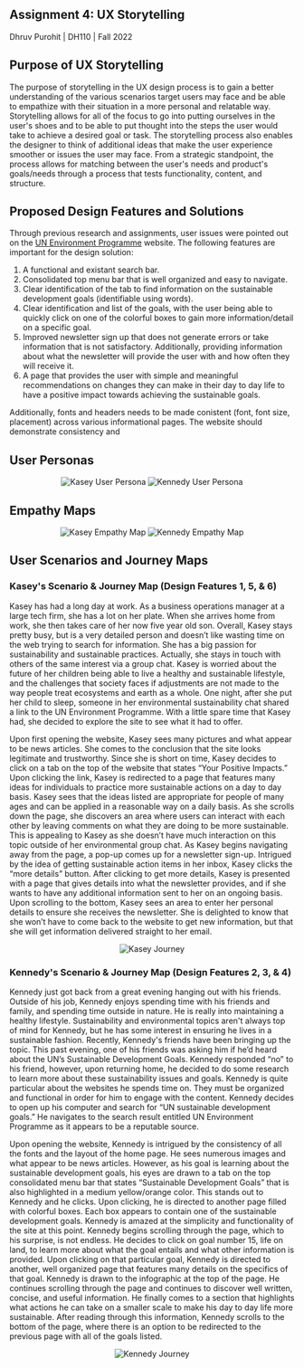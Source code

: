 ## Assignment 4: UX Storytelling

Dhruv Purohit | DH110 | Fall 2022

## Purpose of UX Storytelling
The purpose of storytelling in the UX design process is to gain a better understanding of the various scenarios target users may face and be able to empathize with their situation in a more personal and relatable way. Storytelling allows for all of the focus to go into putting ourselves in the user's shoes and to be able to put thought into the steps the user would take to achieve a desired goal or task. The storytelling process also enables the designer to think of additional ideas that make the user experience smoother or issues the user may face. From a strategic standpoint, the process allows for matching between the user's needs and product's goals/needs through a process that tests functionality, content, and structure.

## Proposed Design Features and Solutions
Through previous research and assignments, user issues were pointed out on the [UN Environment Programme](https://www.unep.org/) website. The following features are important for the design solution:
1. A functional and existant search bar.
2. Consolidated top menu bar that is well organized and easy to navigate.
3. Clear identification of the tab to find information on the sustainable development goals (identifiable using words). 
4. Clear identification and list of the goals, with the user being able to quickly click on one of the colorful boxes to gain more information/detail on a specific goal. 
5. Improved newsletter sign up that does not generate errors or take information that is not satisfactory. Additionally, providing information about what the newsletter will provide the user with and how often they will receive it. 
6. A page that provides the user with simple and meaningful recommendations on changes they can make in their day to day life to have a positive impact towards achieving the sustainable goals. 

Additionally, fonts and headers needs to be made conistent (font, font size, placement) across various informational pages. The website should demonstrate consistency and 

## User Personas

<p align="center">
  <img src="1.png" alt="Kasey User Persona"/>
  <img src="4.png" alt="Kennedy User Persona"/>
</p>

## Empathy Maps

<p align="center">
  <img src="2.png" alt="Kasey Empathy Map"/>
  <img src="5.png" alt="Kennedy Empathy Map"/>
</p>

## User Scenarios and Journey Maps

### Kasey's Scenario & Journey Map (Design Features 1, 5, & 6)
Kasey has had a long day at work. As a business operations manager at a large tech firm, she has a lot on her plate. When she arrives home from work, she then takes care of her now five year old son. Overall, Kasey stays pretty busy, but is a very detailed person and doesn’t like wasting time on the web trying to search for information. She has a big passion for sustainability and sustainable practices. Actually, she stays in touch with others of the same interest via a group chat. Kasey is worried about the future of her children being able to live a healthy and sustainable lifestyle, and the challenges that society faces if adjustments are not made to the way people treat ecosystems and earth as a whole. One night, after she put her child to sleep, someone in her environmental sustainability chat shared a link to the UN Environment Programme. With a little spare time that Kasey had, she decided to explore the site to see what it had to offer. 

Upon first opening the website, Kasey sees many pictures and what appear to be news articles. She comes to the conclusion that the site looks legitimate and trustworthy. Since she is short on time, Kasey decides to click on a tab on the top of the website that states “Your Positive Impacts.” Upon clicking the link, Kasey is redirected to a page that features many ideas for individuals to practice more sustainable actions on a day to day basis. Kasey sees that the ideas listed are appropriate for people of many ages and can be applied in a reasonable way on a daily basis. As she scrolls down the page, she discovers an area where users can interact with each other by leaving comments on what they are doing to be more sustainable. This is appealing to Kasey as she doesn’t have much interaction on this topic outside of her environmental group chat. As Kasey begins navigating away from the page, a pop-up comes up for a newsletter sign-up. Intrigued by the idea of getting sustainable action items in her inbox, Kasey clicks the “more details” button. After clicking to get more details, Kasey is presented with a page that gives details into what the newsletter provides, and if she wants to have any additional information sent to her on an ongoing basis. Upon scrolling to the bottom, Kasey sees an area to enter her personal details to ensure she receives the newsletter. She is delighted to know that she won’t have to come back to the website to get new information, but that she will get information delivered straight to her email. 


<p align="center">
  <img src="3.png" alt="Kasey Journey"/>
</p>

### Kennedy's Scenario & Journey Map (Design Features 2, 3, & 4)
Kennedy just got back from a great evening hanging out with his friends. Outside of his job, Kennedy enjoys spending time with his friends and family, and spending time outside in nature. He is really into maintaining a healthy lifestyle. Sustainability and environmental topics aren't always top of mind for Kennedy, but he has some interest in ensuring he lives in a sustainable fashion. Recently, Kennedy's friends have been bringing up the topic. This past evening, one of his friends was asking him if he’d heard about the UN’s Sustainable Development Goals. Kennedy responded “no” to his friend, however, upon returning home, he decided to do some research to learn more about these sustainability issues and goals. Kennedy is quite particular about the websites he spends time on. They must be organized and functional in order for him to engage with the content. Kennedy decides to open up his computer and search for “UN sustainable development goals.” He navigates to the search result entitled UN Environment Programme as it appears to be a reputable source. 

Upon opening the website, Kennedy is intrigued by the consistency of all the fonts and the layout of the home page. He sees numerous images and what appear to be news articles. However, as his goal is learning about the sustainable development goals, his eyes are drawn to a tab on the top consolidated menu bar that states “Sustainable Development Goals” that is also highlighted in a medium yellow/orange color. This stands out to Kennedy and he clicks. Upon clicking, he is directed to another page filled with colorful boxes. Each box appears to contain one of the sustainable development goals. Kennedy is amazed at the simplicity and functionality of the site at this point. Kennedy begins scrolling through the page, which to his surprise, is not endless. He decides to click on goal number 15, life on land, to learn more about what the goal entails and what other information is provided. Upon clicking on that particular goal, Kennedy is directed to another, well organized page that features many details on the specifics of that goal. Kennedy is drawn to the infographic at the top of the page. He continues scrolling through the page and continues to discover well written, concise, and useful information. He finally comes to a section that highlights what actions he can take on a smaller scale to make his day to day life more sustainable. After reading through this information, Kennedy scrolls to the bottom of the page, where there is an option to be redirected to the previous page with all of the goals listed. 


<p align="center">
  <img src="6.png" alt="Kennedy Journey"/>
</p>
